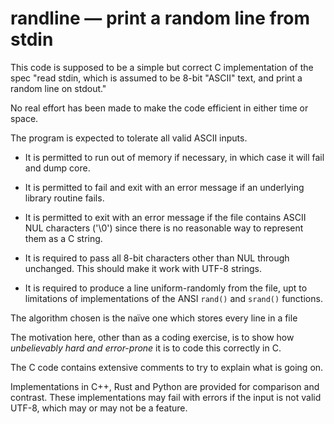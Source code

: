 # randline — print a random line from stdin

This code is supposed to be a simple but correct C
implementation of the spec "read stdin, which is assumed to
be 8-bit "ASCII" text, and print a random line on stdout."

No real effort has been made to make the code efficient in
either time or space.

The program is expected to tolerate all valid ASCII inputs.

* It is permitted to run out of memory if necessary, in
  which case it will fail and dump core.

* It is permitted to fail and exit with an error message if
  an underlying library routine fails.

* It is permitted to exit with an error message if the file
  contains ASCII NUL characters ('\\0') since there is no
  reasonable way to represent them as a C string.

* It is required to pass all 8-bit characters other than NUL
  through unchanged. This should make it work with UTF-8
  strings.

* It is required to produce a line uniform-randomly from the
  file, upt to limitations of implementations of the ANSI
  `rand()` and `srand()` functions.

The algorithm chosen is the naïve one which stores every
line in a file

The motivation here, other than as a coding exercise, is to
show how *unbelievably hard and error-prone* it is to code
this correctly in C.

The C code contains extensive comments to try to explain
what is going on.

Implementations in C++, Rust and Python are provided for
comparison and contrast. These implementations may fail with
errors if the input is not valid UTF-8, which may or may not
be a feature.
